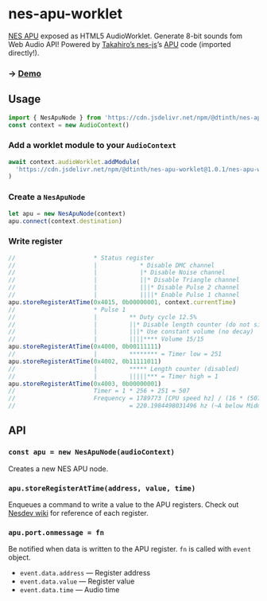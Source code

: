 # nes-apu-worklet

[NES APU](https://wiki.nesdev.com/w/index.php/APU) exposed as HTML5 AudioWorklet. Generate 8-bit sounds fom Web Audio API! Powered by [Takahiro’s nes-js](https://github.com/takahirox/nes-js/blob/master/src/Apu.js)’s [APU](https://github.com/takahirox/nes-js/blob/master/src/Apu.js) code (imported directly!).

### &rarr; [Demo](https://dtinth.github.io/nes-apu-worklet)

## Usage

```js
import { NesApuNode } from 'https://cdn.jsdelivr.net/npm/@dtinth/nes-apu-worklet@1.0.1/nes-apu-node.js'
const context = new AudioContext()
```

### Add a worklet module to your `AudioContext`

```js
await context.audioWorklet.addModule(
  'https://cdn.jsdelivr.net/npm/@dtinth/nes-apu-worklet@1.0.1/nes-apu-worklet.js',
)
```

### Create a `NesApuNode`

```js
let apu = new NesApuNode(context)
apu.connect(context.destination)
```

### Write register

```js
//                      * Status register
//                      |            * Disable DMC channel
//                      |            |* Disable Noise channel
//                      |            ||* Disable Triangle channel
//                      |            |||* Disable Pulse 2 channel
//                      |            ||||* Enable Pulse 1 channel
apu.storeRegisterAtTime(0x4015, 0b00000001, context.currentTime)
//                      * Pulse 1
//                      |         ** Duty cycle 12.5%
//                      |         ||* Disable length counter (do not silence notes automatically)
//                      |         |||* Use constant volume (no decay)
//                      |         ||||**** Volume 15/15
apu.storeRegisterAtTime(0x4000, 0b00111111)
//                      |         ******** = Timer low = 251
apu.storeRegisterAtTime(0x4002, 0b11111011)
//                      |         ***** Length counter (disabled)
//                      |         |||||*** = Timer high = 1
apu.storeRegisterAtTime(0x4003, 0b00000001)
//                      Timer = 1 * 256 + 251 = 507
//                      Frequency = 1789773 [CPU speed hz] / (16 * (507 [Timer] + 1))
//                                = 220.1984498031496 hz (~A below Middle C)
```

## API

### `const apu = new NesApuNode(audioContext)`

Creates a new NES APU node.

### `apu.storeRegisterAtTime(address, value, time)`

Enqueues a command to write a value to the APU registers. Check out [Nesdev wiki](https://wiki.nesdev.com/w/index.php/APU#Registers) for reference of each register.

### `apu.port.onmessage = fn`

Be notified when data is written to the APU register. `fn` is called with `event` object.

- `event.data.address` — Register address
- `event.data.value` — Register value
- `event.data.time` — Audio time
